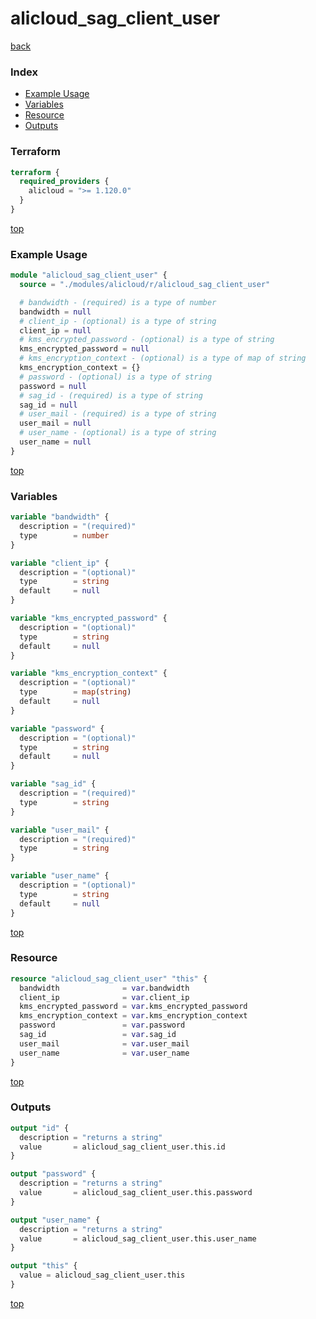 # alicloud_sag_client_user

[back](../alicloud.md)

### Index

- [Example Usage](#example-usage)
- [Variables](#variables)
- [Resource](#resource)
- [Outputs](#outputs)

### Terraform

```terraform
terraform {
  required_providers {
    alicloud = ">= 1.120.0"
  }
}
```

[top](#index)

### Example Usage

```terraform
module "alicloud_sag_client_user" {
  source = "./modules/alicloud/r/alicloud_sag_client_user"

  # bandwidth - (required) is a type of number
  bandwidth = null
  # client_ip - (optional) is a type of string
  client_ip = null
  # kms_encrypted_password - (optional) is a type of string
  kms_encrypted_password = null
  # kms_encryption_context - (optional) is a type of map of string
  kms_encryption_context = {}
  # password - (optional) is a type of string
  password = null
  # sag_id - (required) is a type of string
  sag_id = null
  # user_mail - (required) is a type of string
  user_mail = null
  # user_name - (optional) is a type of string
  user_name = null
}
```

[top](#index)

### Variables

```terraform
variable "bandwidth" {
  description = "(required)"
  type        = number
}

variable "client_ip" {
  description = "(optional)"
  type        = string
  default     = null
}

variable "kms_encrypted_password" {
  description = "(optional)"
  type        = string
  default     = null
}

variable "kms_encryption_context" {
  description = "(optional)"
  type        = map(string)
  default     = null
}

variable "password" {
  description = "(optional)"
  type        = string
  default     = null
}

variable "sag_id" {
  description = "(required)"
  type        = string
}

variable "user_mail" {
  description = "(required)"
  type        = string
}

variable "user_name" {
  description = "(optional)"
  type        = string
  default     = null
}
```

[top](#index)

### Resource

```terraform
resource "alicloud_sag_client_user" "this" {
  bandwidth              = var.bandwidth
  client_ip              = var.client_ip
  kms_encrypted_password = var.kms_encrypted_password
  kms_encryption_context = var.kms_encryption_context
  password               = var.password
  sag_id                 = var.sag_id
  user_mail              = var.user_mail
  user_name              = var.user_name
}
```

[top](#index)

### Outputs

```terraform
output "id" {
  description = "returns a string"
  value       = alicloud_sag_client_user.this.id
}

output "password" {
  description = "returns a string"
  value       = alicloud_sag_client_user.this.password
}

output "user_name" {
  description = "returns a string"
  value       = alicloud_sag_client_user.this.user_name
}

output "this" {
  value = alicloud_sag_client_user.this
}
```

[top](#index)
